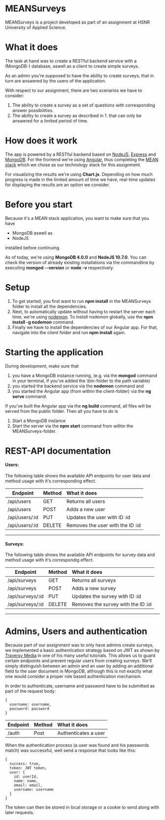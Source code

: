 # MEANSurveys
MEANSurveys is a project developed as part of an assignment at HSNR University of Applied Science.

# What it does
The task at hand was to create a RESTful backend service with a (MongoDB-) database, aswell as 
a client to create simple surveys.

As an admin you're supposed to have the ability to create surveys, that in turn are answered by the users of
the application.

With respect to our assignment, there are two scenarios we have to consider:
1. The ability to create a survey as a set of questions with corresponding answer possibilities.
2. The ability to create a survey as described in 1. that can only be answered for a limited period of time.

# How does it work
The app is powered by a RESTful backend based on [NodeJS](https://nodejs.org/en/), [Express](http://expressjs.com/) and [MongoDB](https://www.mongodb.com/).
For the frontend we're using [Angular](https://angular.io/), thus completing the [MEAN stack](https://en.wikipedia.org/wiki/MEAN_(software_bundle)) which we 
chose as our technology stack for this assignment.

For visualizing the results we're using __Chart.js__. Depending on how much progress is made
in the limited amount of time we have, real-time updates for displaying the results are 
an option we consider.

# Before you start
Because it's a MEAN stack application, you want to make sure that you have
* MongoDB	aswell as
* NodeJS 

installed before continuing.

As of today, we're using __MongoDB 4.0.0__ and __NodeJS 10.7.0__.
You can check the version of already existing installations via 
the commandline by executing __mongod --version__ or __node -v__ respectively.

# Setup

1. To get started, you first want to run __npm install__ in the MEANSurveys folder 
   to install all the dependencies.
2. Next, to automatically update without having to restart the server each time, 
   we're using [nodemon](https://www.npmjs.com/package/nodemon). To install nodemon globally, use the __npm install -g nodemon__ command.
3. Finally we have to install the dependencies of our Angular app. For that, navigate into the client
   folder and run __npm install__ again.

# Starting the application
During development, make sure that
1. you have a MongoDB instance running,
  (e.g. via the __mongod__ command in your terminal, if you've added the \bin-folder to the path variable)
2. you started the backend service via the __nodemon__ command	and
3. you started the Angular app (from within the client-folder) via the __ng serve__ command.

If you've built the Angular app via the __ng build__ command, all files will be 
served from the public folder. Then all you have to do is

1. Start a MongoDB instance
2. Start the server via the __npm start__ command from within the MEANSurveys-folder.

# REST-API documentation

<h4>Users:</h4>
<p>The following table shows the available API endpoints for user data and method usage with it's corresponding effect.</p>

| Endpoint        | Method         | What it does                               |
| --------------- |:---------------| :------------------------------------------|
| /api/users      | GET            | Returns all users                          |
| /api/users      | POST           | Adds a new user                            |
| /api/users/:id  | PUT            | Updates the user with ID :id               |
| /api/users/:id  | DELETE         | Removes the user with the ID :id           |
<hr>
<h4>Surveys:</h4>
<p>The following table shows the available API endpoints for survey data and method usage with it's correspondig effect.</p>

| Endpoint          | Method         | What it does                               |
| ----------------- |:---------------| :------------------------------------------|
| /api/surveys      | GET            | Returns all surveys                        |
| /api/surveys      | POST           | Adds a new survey                          |
| /api/surveys/:id  | PUT            | Updates the survey with ID :id             |
| /api/surveys/:id  | DELETE         | Removes the survey with the ID :id         |
<hr>

# Admins, Users and authentication
Because part of our assignment was to only have admins create surveys, we implemented a
basic authentication strategy based on JWT as shown by [Traversy Media](https://www.youtube.com/watch?v=uONz0lEWft0&list=PLillGF-RfqbZMNtaOXJQiDebNXjVapWPZ&index=1) in one of his many useful tutorials. This allows us to guard certain endpoints and prevent regular
users from creating surveys. We'll simply distinguish between an admin and an user by adding an
additional field to the user document in MongoDB, although this is not exactly what one would
consider a proper role based authentication mechanism.

In order to authenticate, username and password have to be submitted as part of the request body:

```
{
  username: username,
  password: password
}
```

| Endpoint          | Method         | What it does                               |
| ----------------- |:---------------| :------------------------------------------|
| /auth             | Post           | Authenticates a user                       |

When the authentication process (a user was found and his passwords match) was successful, well send a response that looks like this:

```
{
  success: true,
  token: JWT token,
  user: {
    id: userId,
    name: name,
    email: email,
    username: username
  }
}
```
The token can then be stored in local storage or a cookie to send along with later requests.